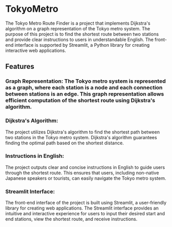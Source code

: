 # TokyoMetro

The Tokyo Metro Route Finder is a project that implements Dijkstra's algorithm on a graph representation of the Tokyo metro system. The purpose of this project is to find the shortest route between two stations and provide clear instructions to users in understandable English. The front-end interface is supported by Streamlit, a Python library for creating interactive web applications.

## Features
### Graph Representation: The Tokyo metro system is represented as a graph, where each station is a node and each connection between stations is an edge. This graph representation allows efficient computation of the shortest route using Dijkstra's algorithm.

### Dijkstra's Algorithm: 
The project utilizes Dijkstra's algorithm to find the shortest path between two stations in the Tokyo metro system. Dijkstra's algorithm guarantees finding the optimal path based on the shortest distance.

### Instructions in English: 
The project outputs clear and concise instructions in English to guide users through the shortest route. This ensures that users, including non-native Japanese speakers or tourists, can easily navigate the Tokyo metro system.

### Streamlit Interface: 
The front-end interface of the project is built using Streamlit, a user-friendly library for creating web applications. The Streamlit interface provides an intuitive and interactive experience for users to input their desired start and end stations, view the shortest route, and receive instructions.
